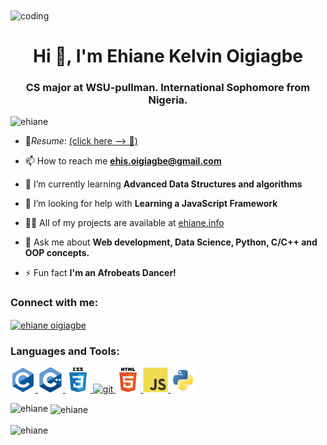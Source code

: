 <img align="center" alt="coding" width="1000" height="250" src="https://media.tenor.com/p0kz7NOqxTkAAAAM/kaito-typing.gif">
<h1 align="center">Hi 👋, I'm Ehiane Kelvin Oigiagbe</h1>
<h3 align="center">CS major at WSU-pullman. International Sophomore from Nigeria.</h3>

<p align="left"> <img src="https://komarev.com/ghpvc/?username=ehiane&label=Profile%20views&color=0e75b6&style=flat" alt="ehiane" /> </p>

- 📄*Resume*:  [(click here --> 📄)](https://github.com/Ehiane/Ehiane/files/12266130/current_resume.pdf)

- 📫 How to reach me **ehis.oigiagbe@gmail.com**


- 🌱 I’m currently learning **Advanced Data Structures and algorithms**

- 🤝 I’m looking for help with **Learning a JavaScript Framework**

- 👨‍💻 All of my projects are available at [ehiane.info](http://www.ehiane.info/)

- 💬 Ask me about **Web development, Data Science, Python, C/C++ and OOP concepts.**


- ⚡ Fun fact **I'm an Afrobeats Dancer!**

<h3 align="left">Connect with me:</h3>
<p align="left">
 <!-- 
<a href="https://twitter.com/the_ehiane" target="blank"><img align="center" src="https://raw.githubusercontent.com/rahuldkjain/github-profile-readme-generator/master/src/images/icons/Social/twitter.svg" alt="the_ehiane" height="30" width="40" /></a>
--->
<a href="https://linkedin.com/in/ehiane oigiagbe" target="blank"><img align="center" src="https://raw.githubusercontent.com/rahuldkjain/github-profile-readme-generator/master/src/images/icons/Social/linked-in-alt.svg" alt="ehiane oigiagbe" height="30" width="40" /></a>
</p>

<h3 align="left">Languages and Tools:</h3>
<p align="left"> <a href="https://www.cprogramming.com/" target="_blank" rel="noreferrer"> <img src="https://raw.githubusercontent.com/devicons/devicon/master/icons/c/c-original.svg" alt="c" width="40" height="40"/> </a> <a href="https://www.w3schools.com/cpp/" target="_blank" rel="noreferrer"> <img src="https://raw.githubusercontent.com/devicons/devicon/master/icons/cplusplus/cplusplus-original.svg" alt="cplusplus" width="40" height="40"/> </a> <a href="https://www.w3schools.com/css/" target="_blank" rel="noreferrer"> <img src="https://raw.githubusercontent.com/devicons/devicon/master/icons/css3/css3-original-wordmark.svg" alt="css3" width="40" height="40"/> </a> <a href="https://git-scm.com/" target="_blank" rel="noreferrer"> <img src="https://www.vectorlogo.zone/logos/git-scm/git-scm-icon.svg" alt="git" width="40" height="40"/> </a> <a href="https://www.w3.org/html/" target="_blank" rel="noreferrer"> <img src="https://raw.githubusercontent.com/devicons/devicon/master/icons/html5/html5-original-wordmark.svg" alt="html5" width="40" height="40"/> </a> <a href="https://developer.mozilla.org/en-US/docs/Web/JavaScript" target="_blank" rel="noreferrer"> <img src="https://raw.githubusercontent.com/devicons/devicon/master/icons/javascript/javascript-original.svg" alt="javascript" width="40" height="40"/> </a> <a href="https://www.python.org" target="_blank" rel="noreferrer"> <img src="https://raw.githubusercontent.com/devicons/devicon/master/icons/python/python-original.svg" alt="python" width="40" height="40"/> </a> </p>


<p><img align="left" src="https://github-readme-stats.vercel.app/api/top-langs?username=ehiane&show_icons=true&locale=en&layout=compact" alt="ehiane" /></p>

<p>&nbsp;<img align="center" src="https://github-readme-stats.vercel.app/api?username=ehiane&show_icons=true&locale=en" alt="ehiane" /></p>

<p><img align="center" src="https://github-readme-streak-stats.herokuapp.com/?user=ehiane&" alt="ehiane" /></p>

